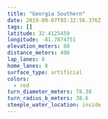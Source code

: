 ```yaml
---
title: "Georgia Southern"
date: 2019-09-07T05:32:56.376Z
tags: []
latitude: 32.4125459
longitude: -81.7874751
elevation_meters: 60
distance_meters: 400
lap_lanes: 8
home_lanes: 8
surface_type: artificial
colors:
  - red
turn_diameter_meters: 78.38
turn_radius_b_meters: 38.6
steeple_water_location: inside
---
```


